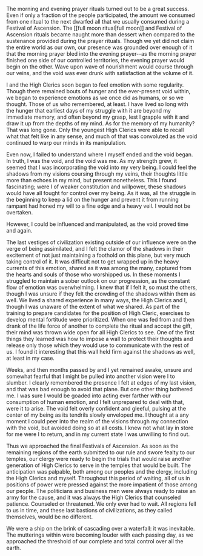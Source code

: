 The morning and evening prayer rituals turned out to be a great success. Even if only a fraction of the people participated, the amount we consumed from one ritual to the next dwarfed all that we usually consumed during a Festival of Ascension. The [[full moon ritual|full moon]] and Festival of Ascension rituals became naught more than dessert when compared to the sustenance provided during the prayer rituals. Though we yet did not claim the entire world as our own, our presence was grounded over enough of it that the morning prayer bled into the evening prayer--as the morning prayer finished one side of our controlled territories, the evening prayer would begin on the other. Wave upon wave of nourishment would course through our veins, and the void was ever drunk with satisfaction at the volume of it.

I and the High Clerics soon began to feel emotion with some regularity. Though there remained bouts of hunger and the ever-present void within, we began to experience emotions as we once did as humans, or so we thought. Those of us who remembered, at least. I have lived so long with the hunger that earliest days of my struggle with it are beyond my immediate memory, and often beyond my grasp, lest I grapple with it and draw it up from the depths of my mind. As for the memory of my humanity? That was long gone. Only the youngest High Clerics were able to recall what that felt like in any sense, and much of that was convoluted as the void continued to warp our minds in its manipulation.

Even now, I failed to understand where I myself ended and the void began. In truth, I was the void, and the void was me. As my strength grew, it seemed that I was incorporating the void into my very being. I could feel the shadows from my visions coursing through my veins, their thoughts little more than echoes in my mind, but present nonetheless. This I found fascinating; were I of weaker constitution and willpower, these shadows would have all fought for control over my being. As it was, all the struggle in the beginning to keep a lid on the hunger and prevent it from running rampant had honed my will to a fine edge and a heavy veil. I would not be overtaken.

However, I could be influenced and manipulated, as the void proved time and again.

The last vestiges of civilization existing outside of our influence were on the verge of being assimilated, and I felt the clamor of the shadows in their excitement of not just maintaining a foothold on this plane, but very much taking control of it. It was difficult not to get wrapped up in the heavy currents of this emotion, shared as it was among the many, captured from the hearts and souls of those who worshipped us. In these moments I struggled to maintain a sober outlook on our progression, as the constant flow of emotion was overwhelming. I knew that if I felt it, so must the others, though I was unsure if they felt the crowding of the shadows within them as well. We lived a shared experience in many ways, the High Clerics and I, though I was unaware of the extent of what we shared. As part of the training to prepare candidates for the position of High Cleric, exercises to develop mental fortitude were prioritized. When one was fed from and then drank of the life force of another to complete the ritual and accept the gift, their mind was thrown wide open for all High Clerics to see. One of the first things they learned was how to impose a wall to protect their thoughts and release only those which they would use to communicate with the rest of us. I found it interesting that this wall held firm against the shadows as well, at least in my case.

Weeks, and then months passed by and I yet remained awake, unsure and somewhat fearful that I might be pulled into another vision were I to slumber. I clearly remembered the presence I felt at edges of my last vision, and that was bad enough to avoid that plane. But one other thing bothered me. I was sure I would be goaded into acting ever farther with our consumption of human emotion, and I felt unprepared to deal with that, were it to arise. The void felt overly confident and gleeful, pulsing at the center of my being as its tendrils slowly enveloped me. I thought at a any moment I could peer into the realm of the visions through my connection with the void, but avoided doing so at all costs. I knew not what lay in store for me were I to return, and in my current state I was unwilling to find out.

Thus we approached the final Festivals of Ascension. As soon as the remaining regions of the earth submitted to our rule and swore fealty to our temples, our clergy were ready to begin the trials that would raise another generation of High Clerics to serve in the temples that would be built. The anticipation was palpable, both among our peoples and the clergy, including the High Clerics and myself. Throughout this period of waiting, all of us in positions of power were pressed against the more impatient of those among our people. The politicians and business men were always ready to raise an army for the cause, and it was always the High Clerics that counseled patience. Counseled or threatened. We only ever had to wait. All regions fell to us in time, and these last bastions of civilizations, as they called themselves, would be no different.

We were a ship on the brink of cascading over a waterfall: it was inevitable. The mutterings within were becoming louder with each passing day, as we approached the threshold of our complete and total control over all the earth.